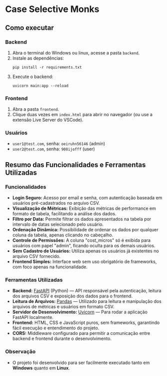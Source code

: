 # Case Selective Monks

## Como executar

### Backend

1. Abra o terminal do Windows ou linux, acesse a pasta `backend`.
2. Instale as dependências:
   ```
   pip install -r requirements.txt
   ```
3. Execute o backend:
   ```
   uvicorn main:app --reload
   ```

### Frontend

1. Abra a pasta `frontend`.
2. Clique duas vezes em `index.html` para abrir no navegador (ou use a extensão Live Server do VSCode).

### Usuários

- `user1@test.com`, senha: `oeiruhn56146` (admin)
- `user2@test.com`, senha: `908ijofff` (user)

## Resumo das Funcionalidades e Ferramentas Utilizadas

### Funcionalidades

- **Login Seguro:** Acesso por email e senha, com autenticação baseada em usuários pré-cadastrados no arquivo CSV.
- **Visualização de Métricas:** Exibição das métricas de performance em formato de tabela, facilitando a análise dos dados.
- **Filtro por Data:** Permite filtrar os dados apresentados na tabela por intervalo de datas selecionado pelo usuário.
- **Ordenação Dinâmica:** Possibilidade de ordenar os dados por qualquer coluna da tabela, apenas clicando no cabeçalho.
- **Controle de Permissões:** A coluna "cost_micros" só é exibida para usuários com papel "admin", ficando oculta para os demais usuários.
- **Sem Cadastro de Usuários:** Utiliza apenas os usuários já existentes no arquivo CSV fornecido.
- **Frontend Simples:** Interface web sem uso obrigatório de frameworks, com foco apenas na funcionalidade.

### Ferramentas Utilizadas

- **Backend:** [FastAPI](https://fastapi.tiangolo.com/) (Python) — API responsável pela autenticação, leitura dos arquivos CSV e exposição dos dados para o frontend.
- **Leitura de Arquivos:** [Pandas](https://pandas.pydata.org/) — Utilizado para leitura e manipulação dos arquivos de métricas e usuários em formato CSV.
- **Servidor de Desenvolvimento:** [Uvicorn](https://www.uvicorn.org/) — Para rodar a aplicação FastAPI localmente.
- **Frontend:** HTML, CSS e JavaScript puros, sem frameworks, garantindo fácil execução e entendimento do projeto.
- **CORS:** Middleware configurado para permitir a comunicação entre backend e frontend durante o desenvolvimento.

### Observação

- O projeto foi desenvolvido para ser facilmente executado tanto em **Windows** quanto em **Linux**.
